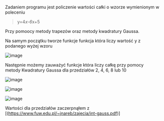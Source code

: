 Zadaniem programu jest policzenie wartości całki o wzorze wymienionym w poleceniu
> y=4*x-6*x+5

Przy pomoocy metody trapezów oraz metody kwadratury Gaussa.

Na samym początku tworze funkcje funkcja która liczy wartość y z podanego wyżej wzoru

![image](https://user-images.githubusercontent.com/80325475/144882377-2343d0c1-374f-4cbe-89a6-bcb20e4e21a9.png)

Następnie możemy zauważyć funkcje która liczy całkę przy pomocy metody Kwadratury Gaussa dla przedziałów 2, 4, 6, 8 lub 10

![image](https://user-images.githubusercontent.com/80325475/144882829-f8642e18-d6e3-4d96-96b7-44b94e478496.png)

![image](https://user-images.githubusercontent.com/80325475/144882872-6ea14335-a2c3-4632-bad3-9fcd5581ef8e.png)

![image](https://user-images.githubusercontent.com/80325475/144883107-30ae8b92-fbe0-40da-bd29-793937c40f7b.png)

Wartości dla przedziałów zaczerpnąłem z [(https://www.fuw.edu.pl/~jnareb/zajecia/int-gauss.pdf)]
